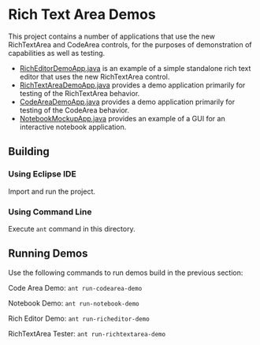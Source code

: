 # Rich Text Area Demos

This project contains a number of applications that use the new RichTextArea and CodeArea controls,
for the purposes of demonstration of capabilities as well as testing.


- [RichEditorDemoApp.java](src/com/oracle/demo/richtext/editor/RichEditorDemoApp.java)
  is an example of a simple standalone rich text editor that uses the new RichTextArea control.
- [RichTextAreaDemoApp.java](src/com/oracle/demo/richtext/rta/RichTextAreaDemoApp.java)
  provides a demo application primarily for testing of the RichTextArea behavior.
- [CodeAreaDemoApp.java](src/com/oracle/demo/richtext/codearea/CodeAreaDemoApp.java)
  provides a demo application primarily for testing of the CodeArea behavior.
- [NotebookMockupApp.java](src/com/oracle/demo/richtext/notebook/NotebookMockupApp.java)
  provides an example of a GUI for an interactive notebook application.
  

## Building

### Using Eclipse IDE

Import and run the project.



### Using Command Line

Execute `ant` command in this directory. 



## Running Demos

Use the following commands to run demos build in the previous section:

Code Area Demo: `ant run-codearea-demo`

Notebook Demo: `ant run-notebook-demo`

Rich Editor Demo: `ant run-richeditor-demo`

RichTextArea Tester: `ant run-richtextarea-demo`

